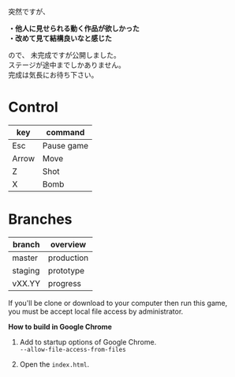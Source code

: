 突然ですが、  

**・他人に見せられる動く作品が欲しかった**  
**・改めて見て結構良いなと感じた**  

ので、  未完成ですが公開しました。  
ステージが途中までしかありません。  
完成は気長にお待ち下さい。

# Control

| key | command
| - | -
| Esc | Pause game
| Arrow | Move
| Z | Shot
| X | Bomb

# Branches
| branch | overview |
| - | - |
| master | production |
| staging | prototype |
| vXX.YY | progress |

If you'll be clone or download to your computer then run this game,  
you must be accept local file access by administrator.

**How to build in Google Chrome**

1. Add to startup options of Google Chrome.  
`--allow-file-access-from-files`

2. Open the `index.html`.
